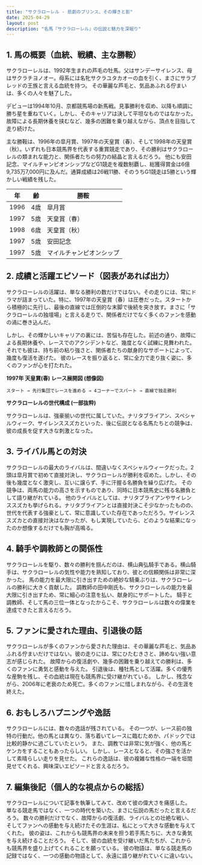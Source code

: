 ```yaml
---
title: "サクラローレル - 悲劇のプリンス、その輝きと影"
date: 2025-04-29
layout: post
description: "名馬『サクラローレル』の伝説と魅力を深堀り"
---
```


## 1. 馬の概要（血統、戦績、主な勝鞍）

サクラローレルは、1992年生まれの芦毛の牡馬。父はサンデーサイレンス、母はサクラチヨノオー。母系には名牝サクラユタカオーの血を引く、まさにサラブレッドの王族と言える血統を持つ。  その華麗な芦毛と、気品あふれる佇まいは、多くの人々を魅了した。

デビューは1994年10月、京都競馬場の新馬戦。見事勝利を収め、以降も順調に勝ち星を重ねていく。しかし、そのキャリアは決して平坦なものではなかった。故障による長期休養を挟むなど、幾多の困難を乗り越えながら、頂点を目指して走り続けた。

主な勝鞍は、1996年の皐月賞、1997年の天皇賞（春）、そして1998年の天皇賞（秋）。いずれも日本競馬界を代表する重賞競走であり、その勝利はサクラローレルの類まれな能力と、関係者たちの努力の結晶と言えるだろう。  他にも安田記念、マイルチャンピオンシップなどG1競走を複数制覇し、総獲得賞金は6億9,735万7,000円に及んだ。通算成績は26戦11勝、そのうちG1競走は5勝という輝かしい戦績を残した。

| 年 | 齢 | 勝鞍 |
|---|---|---|
| 1996 | 4歳 | 皐月賞 |
| 1997 | 5歳 | 天皇賞（春） |
| 1998 | 6歳 | 天皇賞（秋） |
| 1997 | 5歳 | 安田記念 |
| 1997 | 5歳 | マイルチャンピオンシップ |


## 2. 成績と活躍エピソード（図表があれば出力）

サクラローレルの活躍は、単なる勝利の数だけではない。その走りには、常にドラマが詰まっていた。特に、1997年の天皇賞（春）は圧巻だった。スタートから積極的に先行し、最後の直線では圧倒的な末脚で後続を突き放す。まさに「サクラローレルの独壇場」と言える走りで、関係者だけでなく多くのファンを感動の渦に巻き込んだ。

しかし、その輝かしいキャリアの裏には、苦悩も存在した。前述の通り、故障による長期休養や、レースでのアクシデントなど、幾度となく試練に見舞われた。それでも彼は、持ち前の粘り強さと、関係者たちの献身的なサポートによって、幾度も復活を遂げた。  彼のレースを振り返ると、常に全力で走り抜く姿に、多くのファンが心を打たれた。


**1997年 天皇賞(春) レース展開図 (想像図)**

```
スタート → 先行集団でレースを進める → 4コーナーでスパート → 直線で独走勝利
```


**サクラローレルの世代構成 (一部抜粋)**

サクラローレルは、強豪揃いの世代に属していた。ナリタブライアン、スペシャルウィーク、サイレンススズカといった、後に伝説となる名馬たちとの競争は、彼の成長を促す大きな刺激となった。


## 3. ライバル馬との対決

サクラローレルの最大のライバルは、間違いなくスペシャルウィークだった。2頭は皐月賞で初めて直接対決し、サクラローレルが勝利を収めた。しかし、その後も幾度となく激突し、互いに譲らず、手に汗握る名勝負を繰り広げた。  その競争は、両馬の能力の高さを示すものであり、同時に日本競馬史に残る名勝負として語り継がれている。  他のライバルとしては、ナリタブライアンやサイレンススズカも挙げられる。ナリタブライアンとは直接対決こそ少なかったものの、世代を代表する強豪として、常に意識していた存在であっただろう。サイレンススズカとの直接対決はなかったが、もし実現していたら、どのような結果になったのか想像するだけでも胸が高鳴る。


## 4. 騎手や調教師との関係性

サクラローレルを駆り、数々の勝利を掴んだのは、横山典弘騎手である。横山騎手は、サクラローレルの気性や能力を熟知しており、彼との信頼関係は非常に深かった。  馬の能力を最大限に引き出すための絶妙な騎乗ぶりは、サクラローレルの勝利に大きく貢献した。  調教師の田中剛氏も、サクラローレルの能力を最大限に引き出すため、常に細心の注意を払い、献身的にサポートした。  騎手と調教師、そして馬の三位一体となったからこそ、サクラローレルは数々の偉業を達成できたと言えるだろう。


## 5. ファンに愛された理由、引退後の話

サクラローレルが多くのファンから愛された理由は、その華麗な芦毛と、気品あふれる佇まいだけではない。彼の走りには、常にひたむきさと、諦めない強い意志が感じられた。  故障からの復活劇や、幾多の困難を乗り越えての勝利は、多くのファンに勇気と感動を与えた。  引退後は、種牡馬として活躍。多くの優秀な産駒を残し、その血統は現在も競馬界に受け継がれている。  しかし、残念ながら、2006年に老衰のため死亡。多くのファンに惜しまれながら、その生涯を終えた。


## 6. おもしろハプニングや逸話

サクラローレルには、数々の逸話が残されている。  その一つが、レース前の独特の行動だ。他の馬とは異なり、落ち着いてレースに臨むためか、パドックでは比較的静かに過ごしていたという。  また、調教では非常に気が強く、他の馬とケンカをすることもあったらしい。  しかし、レースとなると、その強さを活かして素晴らしい走りを見せた。  これらの逸話は、彼の複雑な性格の一端を垣間見せてくれる、興味深いエピソードと言えるだろう。


## 7. 編集後記（個人的な視点からの総括）

サクラローレルについて記事を執筆してみて、改めて彼の偉大さを痛感した。  単なる競走馬ではなく、一つの時代を築いた、まさに伝説の馬だったと言えるだろう。  数々の勝利だけでなく、故障からの復活劇、ライバルとの壮絶な戦い、そしてファンへの感動を与え続けたその生涯は、私にとって大きな感動を与えてくれた。  彼の姿は、これからも競馬界の未来を担う若手馬たちに、大きな勇気を与え続けることだろう。  そして、彼の血統を受け継いだ馬たちが、これからも競馬界を盛り上げてくれることを願っている。  彼の物語は、単なる競走馬の記録ではなく、一つの感動の物語として、永遠に語り継がれていくに違いない。
